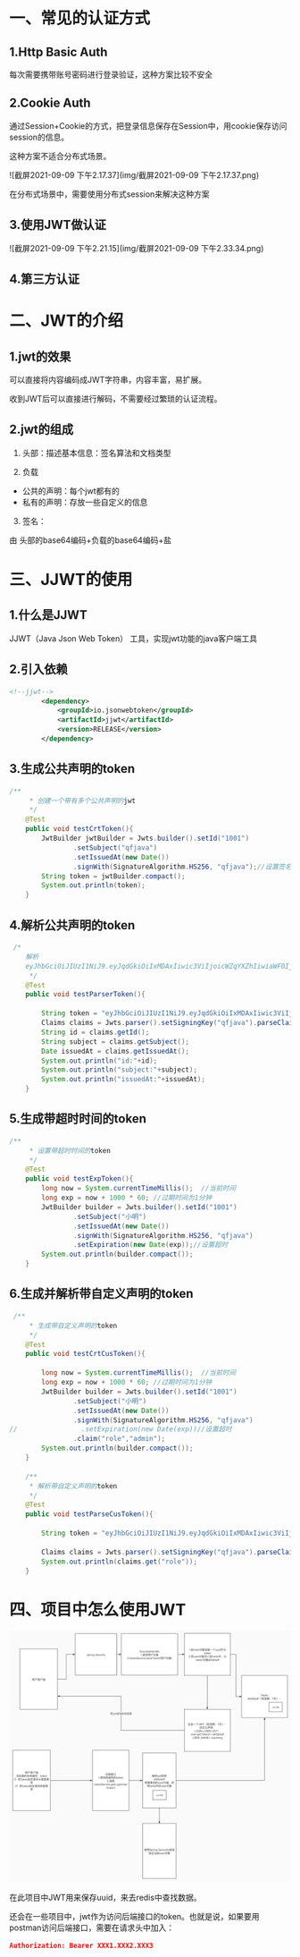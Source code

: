 # 一、常见的认证方式

## 1.Http Basic Auth

每次需要携带账号密码进行登录验证，这种方案比较不安全



## 2.Cookie Auth

通过Session+Cookie的方式，把登录信息保存在Session中，用cookie保存访问session的信息。

这种方案不适合分布式场景。

![截屏2021-09-09 下午2.17.37](img/截屏2021-09-09 下午2.17.37.png)

在分布式场景中，需要使用分布式session来解决这种方案

## 3.使用JWT做认证

![截屏2021-09-09 下午2.21.15](img/截屏2021-09-09 下午2.33.34.png)



## 4.第三方认证



# 二、JWT的介绍

## 1.jwt的效果

可以直接将内容编码成JWT字符串，内容丰富，易扩展。

收到JWT后可以直接进行解码，不需要经过繁琐的认证流程。

## 2.jwt的组成

1. 头部：描述基本信息：签名算法和文档类型

2. 负载

  - 公共的声明：每个jwt都有的
  - 私有的声明：存放一些自定义的信息

3. 签名：

  由 头部的base64编码+负载的base64编码+盐



# 三、JJWT的使用

## 1.什么是JJWT

JJWT（Java Json Web Token） 工具，实现jwt功能的java客户端工具

## 2.引入依赖

```xml
<!--jjwt-->
        <dependency>
            <groupId>io.jsonwebtoken</groupId>
            <artifactId>jjwt</artifactId>
            <version>RELEASE</version>
        </dependency>
```



## 3.生成公共声明的token

```java
/**
     * 创建一个带有多个公共声明的jwt
     */
    @Test
    public void testCrtToken(){
        JwtBuilder jwtBuilder = Jwts.builder().setId("1001")
                .setSubject("qfjava")
                .setIssuedAt(new Date())
                .signWith(SignatureAlgorithm.HS256, "qfjava");//设置签名秘钥
        String token = jwtBuilder.compact();
        System.out.println(token);
    }

```



## 4.解析公共声明的token

```java
 /*
    解析
    eyJhbGciOiJIUzI1NiJ9.eyJqdGkiOiIxMDAxIiwic3ViIjoicWZqYXZhIiwiaWF0IjoxNjMxMTcwODU3fQ.6GZJW_zpNPK1NUlFvElzf3DKBDEt5HY8NCPjk0RPoi0
     */
    @Test
    public void testParserToken(){

        String token = "eyJhbGciOiJIUzI1NiJ9.eyJqdGkiOiIxMDAxIiwic3ViIjoi5bCP5piOIiwiaWF0IjoxNjMxMTcxMTg4LCJleHAiOjE2MzExNzEyNDh9.pPTCh4sYTmvM-wwbb7DYbPf2cul49VmcWr_cF_umwnc";
        Claims claims = Jwts.parser().setSigningKey("qfjava").parseClaimsJws(token).getBody();
        String id = claims.getId();
        String subject = claims.getSubject();
        Date issuedAt = claims.getIssuedAt();
        System.out.println("id:"+id);
        System.out.println("subject:"+subject);
        System.out.println("issuedAt:"+issuedAt);
    }
```





## 5.生成带超时时间的token

```java
/**
     * 设置带超时时间的token
     */
    @Test
    public void testExpToken(){
        long now = System.currentTimeMillis();  //当前时间
        long exp = now + 1000 * 60; //过期时间为1分钟
        JwtBuilder builder = Jwts.builder().setId("1001")
                .setSubject("小明")
                .setIssuedAt(new Date())
                .signWith(SignatureAlgorithm.HS256, "qfjava")
                .setExpiration(new Date(exp));//设置超时
        System.out.println(builder.compact());
    }
```



## 6.生成并解析带自定义声明的token

```java
 /**
     * 生成带自定义声明的token
     */
    @Test
    public void testCrtCusToken(){

        long now = System.currentTimeMillis();  //当前时间
        long exp = now + 1000 * 60; //过期时间为1分钟
        JwtBuilder builder = Jwts.builder().setId("1001")
                .setSubject("小明")
                .setIssuedAt(new Date())
                .signWith(SignatureAlgorithm.HS256, "qfjava")
//                .setExpiration(new Date(exp))//设置超时
                .claim("role","admin");
        System.out.println(builder.compact());
    }

    /**
     * 解析带自定义声明的token
     */
    @Test
    public void testParseCusToken(){

        String token = "eyJhbGciOiJIUzI1NiJ9.eyJqdGkiOiIxMDAxIiwic3ViIjoi5bCP5piOIiwiaWF0IjoxNjMxMTcxNDY1LCJyb2xlIjoiYWRtaW4ifQ.EmDVY_59TgM7GdE0XWYpIZ8NKM81tHZjyZSU-7G0N3U";

        Claims claims = Jwts.parser().setSigningKey("qfjava").parseClaimsJws(token).getBody();
        System.out.println(claims.get("role"));
    }
```



# 四、项目中怎么使用JWT

![Springsecurity+jwt项目流程](img/Springsecurity+jwt项目流程.jpg)

在此项目中JWT用来保存uuid，来去redis中查找数据。

还会在一些项目中，jwt作为访问后端接口的token。也就是说，如果要用postman访问后端接口，需要在请求头中加入：

```json
Authorization: Bearer XXX1.XXX2.XXX3
```

